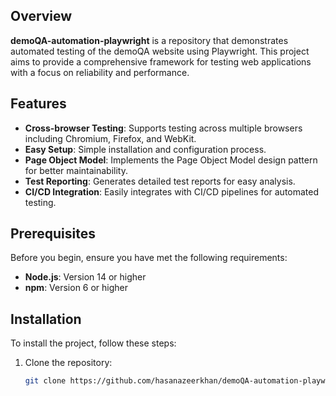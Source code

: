## Overview

**demoQA-automation-playwright** is a repository that demonstrates automated testing of the demoQA website using Playwright. This project aims to provide a comprehensive framework for testing web applications with a focus on reliability and performance.

## Features

- **Cross-browser Testing**: Supports testing across multiple browsers including Chromium, Firefox, and WebKit.
- **Easy Setup**: Simple installation and configuration process.
- **Page Object Model**: Implements the Page Object Model design pattern for better maintainability.
- **Test Reporting**: Generates detailed test reports for easy analysis.
- **CI/CD Integration**: Easily integrates with CI/CD pipelines for automated testing.

## Prerequisites

Before you begin, ensure you have met the following requirements:

- **Node.js**: Version 14 or higher
- **npm**: Version 6 or higher

## Installation

To install the project, follow these steps:

1. Clone the repository:
   ```bash
   git clone https://github.com/hasanazeerkhan/demoQA-automation-playwright.git